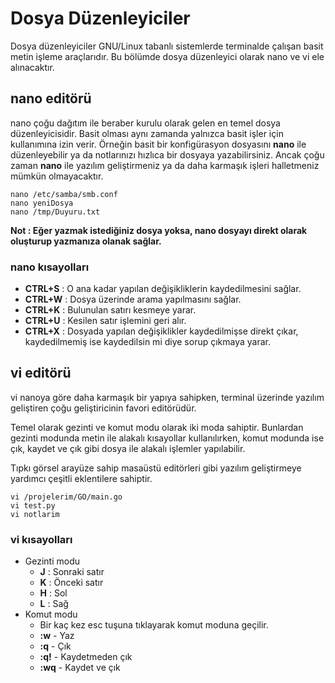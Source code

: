 # Dosya Düzenleyiciler

Dosya düzenleyiciler GNU/Linux tabanlı sistemlerde terminalde çalışan basit metin işleme araçlarıdır. Bu bölümde dosya düzenleyici olarak nano ve vi ele alınacaktır.

## **nano editörü**

nano çoğu dağıtım ile beraber kurulu olarak gelen en temel dosya düzenleyicisidir. Basit olması aynı zamanda yalnızca basit işler için kullanımına izin verir. Örneğin basit bir konfigürasyon dosyasını **nano** ile düzenleyebilir ya da notlarınızı hızlıca bir dosyaya yazabilirsiniz. Ancak çoğu zaman **nano** ile yazılım geliştirmeniz ya da daha karmaşık işleri halletmeniz mümkün olmayacaktır.

```text
nano /etc/samba/smb.conf
nano yeniDosya
nano /tmp/Duyuru.txt
```

**Not : Eğer yazmak istediğiniz dosya yoksa, nano dosyayı direkt olarak oluşturup yazmanıza olanak sağlar.**

### **nano kısayolları**

* **CTRL+S** : O ana kadar yapılan değişikliklerin kaydedilmesini sağlar. 
* **CTRL+W** : Dosya üzerinde arama yapılmasını sağlar.
* **CTRL+K** : Bulunulan satırı kesmeye yarar. 
* **CTRL+U** : Kesilen satır işlemini geri alır.
* **CTRL+X** : Dosyada yapılan değişiklikler kaydedilmişse direkt çıkar, kaydedilmemiş ise kaydedilsin mi diye sorup çıkmaya yarar. 

## **vi editörü**

vi nanoya göre daha karmaşık bir yapıya sahipken, terminal üzerinde yazılım geliştiren çoğu geliştiricinin favori editörüdür.

Temel olarak gezinti ve komut modu olarak iki moda sahiptir. Bunlardan gezinti modunda metin ile alakalı kısayollar kullanılırken, komut modunda ise çık, kaydet ve çık gibi dosya ile alakalı işlemler yapılabilir.

Tıpkı görsel arayüze sahip masaüstü editörleri gibi yazılım geliştirmeye yardımcı çeşitli eklentilere sahiptir.

```text
vi /projelerim/GO/main.go
vi test.py
vi notlarim
```

### **vi kısayolları**

* Gezinti modu
  * **J** : Sonraki satır
  * **K** : Önceki satır
  * **H** : Sol
  * **L** : Sağ
* Komut modu
  * Bir kaç kez esc tuşuna tıklayarak komut moduna geçilir.
  * **:w** - Yaz
  * **:q** - Çık
  * **:q!** - Kaydetmeden çık
  * **:wq** - Kaydet ve çık

